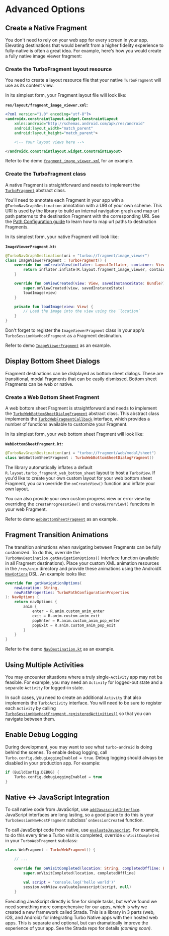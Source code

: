 # Advanced Options

## Create a Native Fragment
You don't need to rely on your web app for every screen in your app. Elevating destinations that would benefit from a higher fidelity experience to fully-native is often a great idea. For example, here's how you would create a fully native image viewer fragment:

### Create the TurboFragment layout resource
You need to create a layout resource file that your native `TurboFragment` will use as its content view.

In its simplest form, your Fragment layout file will look like:

**`res/layout/fragment_image_viewer.xml`:**
```xml
<?xml version="1.0" encoding="utf-8"?>
<androidx.constraintlayout.widget.ConstraintLayout
    xmlns:android="http://schemas.android.com/apk/res/android"
    android:layout_width="match_parent"
    android:layout_height="match_parent">

    <!-- Your layout views here -->

</androidx.constraintlayout.widget.ConstraintLayout>
```

Refer to the demo [`fragment_image_viewer.xml`](../demo/src/main/res/layout/fragment_image_viewer.xml) for an example.

### Create the TurboFragment class
A native Fragment is straightforward and needs to implement the [`TurboFragment`](../turbo/src/main/kotlin/dev/hotwire/turbo/fragments/TurboFragment.kt) abstract class.

You'll need to annotate each Fragment in your app with a `@TurboNavGraphDestination` annotation with a URI of your own scheme. This URI is used by the library to build an internal navigation graph and map url path patterns to the destination Fragment with the corresponding URI. See the [Path Configuration guide](PATH-CONFIGURATION.md) to learn how to map url paths to destination Fragments.

In its simplest form, your native Fragment will look like:

**`ImageViewerFragment.kt`:**
```kotlin
@TurboNavGraphDestination(uri = "turbo://fragment/image_viewer")
class ImageViewerFragment : TurboFragment() {
    override fun onCreateView(inflater: LayoutInflater, container: ViewGroup?, savedInstanceState: Bundle?): View? {
        return inflater.inflate(R.layout.fragment_image_viewer, container, false)
    }

    override fun onViewCreated(view: View, savedInstanceState: Bundle?) {
        super.onViewCreated(view, savedInstanceState)
        loadImage(view)
    }

    private fun loadImage(view: View) {
        // Load the image into the view using the `location`
    }
}
```

Don't forget to register the `ImageViewerFragment` class in your app's `TurboSessionNavHostFragment` as a Fragment destination.

Refer to demo [`ImageViewerFragment`](../demo/src/main/kotlin/dev/hotwire/turbo/demo/features/imageviewer/ImageViewerFragment.kt) as an example.

## Display Bottom Sheet Dialogs
Fragment destinations can be dislplayed as bottom sheet dialogs. These are transitional, modal Fragments that can be easily dismissed. Bottom sheet Fragments can be web or native.

### Create a Web Bottom Sheet Fragment
A web bottom sheet Fragment is straightforward and needs to implement the [`TurboWebBottomSheetDialogFragment`](../turbo/src/main/kotlin/dev/hotwire/turbo/fragments/TurboWebBottomSheetDialogFragment.kt) abstract class. This abstract class implements the [`TurboWebFragmentCallback`](../turbo/src/main/kotlin/dev/hotwire/turbo/fragments/TurboWebFragmentCallback.kt) interface, which provides a number of functions available to customize your Fragment.

In its simplest form, your web bottom sheet Fragment will look like:

**`WebBottomSheetFragment.kt`:**
```kotlin
@TurboNavGraphDestination(uri = "turbo://fragment/web/modal/sheet")
class WebBottomSheetFragment : TurboWebBottomSheetDialogFragment()
```
The library automatically inflates a default `R.layout.turbo_fragment_web_bottom_sheet` layout to host a `TurboView`. If you'd like to create your own custom layout for your web bottom sheet Fragment, you can override the `onCreateView()` function and inflate your own layout.

You can also provide your own custom progress view or error view by overriding the `createProgressView()` and `createErrorView()` functions in your web Fragment.

Refer to demo [`WebBottomSheetFragment`](../demo/src/main/kotlin/dev/hotwire/turbo/demo/features/web/WebBottomSheetFragment.kt) as an example.

## Fragment Transition Animations
The transition animations when navigating between Fragments can be fully customized. To do this, override the `TurboNavDestination.getNavigationOptions()` interface function (available in all Fragment destinations). Place your custom XML animation resources in the `/res/anim` directory and provide these animations using the AndroidX [`NavOptions`](https://developer.android.com/reference/androidx/navigation/NavOptions) DSL. An example looks like:

```kotlin
override fun getNavigationOptions(
    newLocation: String,
    newPathProperties: TurboPathConfigurationProperties
): NavOptions {
    return navOptions {
        anim {
            enter = R.anim.custom_anim_enter
            exit = R.anim.custom_anim_exit
            popEnter = R.anim.custom_anim_pop_enter
            popExit = R.anim.custom_anim_pop_exit
        }
    }
}
```

Refer to the demo [`NavDestination.kt`](../demo/src/main/kotlin/dev/hotwire/turbo/demo/base/NavDestination.kt) as an example.

## Using Multiple Activities
You may encounter situations where a truly single-`Activity` app may not be feasible. For example, you may need an `Activity` for logged-out state and a separate `Activity` for logged-in state.

In such cases, you need to create an additional `Activity` that also implements the `TurboActivity` interface. You will need to be sure to register each `Activity` by calling [`TurboSessionNavHostFragment.registeredActivities()`](../turbo/src/main/kotlin/dev/hotwire/turbo/session/TurboSessionNavHostFragment.kt) so that you can navigate between them.

## Enable Debug Logging
During development, you may want to see what `turbo-android` is doing behind the scenes. To enable debug logging, call `Turbo.config.debugLoggingEnabled = true`. Debug logging should always be disabled in your production app. For example:

```kotlin
if (BuildConfig.DEBUG) {
    Turbo.config.debugLoggingEnabled = true
}
```

## Native <-> JavaScript Integration

To call native code from JavaScript, use [`addJavascriptInterface`](https://developer.android.com/reference/android/webkit/WebView#addJavascriptInterface(java.lang.Object,%20java.lang.String)). JavaScript interfaces are long lasting, so a good place to do this is your `TurboSessionNavHostFragment` subclass' `onSessionCreated` function.

To call JavaScript code from native, use [`evaluateJavascript`](https://developer.android.com/reference/android/webkit/WebView#evaluateJavascript(java.lang.String,%20android.webkit.ValueCallback%3Cjava.lang.String%3E)). For example, to do this every time a Turbo visit is completed, override `onVisitCompleted` in your `TurboWebFragment` subclass:

```kotlin
class WebFragment : TurboWebFragment() {

    // ...
    
    override fun onVisitCompleted(location: String, completedOffline: Boolean) {
        super.onVisitCompleted(location, completedOffline)
        
        val script = "console.log('hello world')"
        session.webView.evaluateJavascript(script, null)
    }
```

Executing JavaScript directly is fine for simple tasks, but we've found we need something more comprehensive for our apps, which is why we created a new framework called Strada. This is a library in 3 parts (web, iOS, and Android) for integrating Turbo Native apps with their hosted web apps. This is separate and optional, but can dramatically improve the experience of your app. See the Strada repo for details *(coming soon)*.
